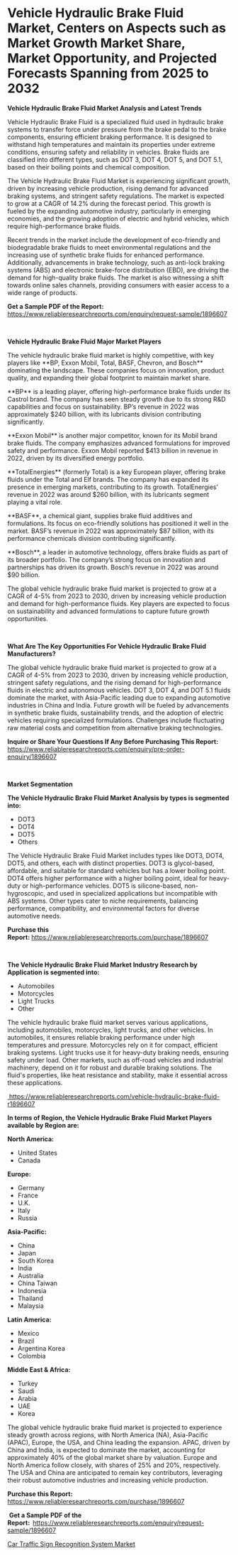 <p><h1>Vehicle Hydraulic Brake Fluid Market, Centers on Aspects such as Market Growth Market Share, Market Opportunity, and Projected Forecasts Spanning from 2025 to 2032</h1></p><p><strong>Vehicle Hydraulic Brake Fluid Market Analysis and Latest Trends</strong></p>
<p><p>Vehicle Hydraulic Brake Fluid is a specialized fluid used in hydraulic brake systems to transfer force under pressure from the brake pedal to the brake components, ensuring efficient braking performance. It is designed to withstand high temperatures and maintain its properties under extreme conditions, ensuring safety and reliability in vehicles. Brake fluids are classified into different types, such as DOT 3, DOT 4, DOT 5, and DOT 5.1, based on their boiling points and chemical composition.</p><p>The Vehicle Hydraulic Brake Fluid Market is experiencing significant growth, driven by increasing vehicle production, rising demand for advanced braking systems, and stringent safety regulations. The market is expected to grow at a CAGR of 14.2% during the forecast period. This growth is fueled by the expanding automotive industry, particularly in emerging economies, and the growing adoption of electric and hybrid vehicles, which require high-performance brake fluids.</p><p>Recent trends in the market include the development of eco-friendly and biodegradable brake fluids to meet environmental regulations and the increasing use of synthetic brake fluids for enhanced performance. Additionally, advancements in brake technology, such as anti-lock braking systems (ABS) and electronic brake-force distribution (EBD), are driving the demand for high-quality brake fluids. The market is also witnessing a shift towards online sales channels, providing consumers with easier access to a wide range of products.</p></p>
<p><strong>Get a Sample PDF of the Report:&nbsp;</strong> <a href="https://www.reliableresearchreports.com/enquiry/request-sample/1896607?utm_campaign=2030&utm_medium=2&utm_source=Github&utm_content=ia&utm_term=24012025&utm_id=vehicle-hydraulic-brake-fluid">https://www.reliableresearchreports.com/enquiry/request-sample/1896607</a></p>
<p>&nbsp;</p>
<p><strong>Vehicle Hydraulic Brake Fluid Major Market Players</strong></p>
<p><p>The vehicle hydraulic brake fluid market is highly competitive, with key players like **BP, Exxon Mobil, Total, BASF, Chevron, and Bosch** dominating the landscape. These companies focus on innovation, product quality, and expanding their global footprint to maintain market share.</p><p>**BP** is a leading player, offering high-performance brake fluids under its Castrol brand. The company has seen steady growth due to its strong R&D capabilities and focus on sustainability. BP’s revenue in 2022 was approximately $240 billion, with its lubricants division contributing significantly.</p><p>**Exxon Mobil** is another major competitor, known for its Mobil brand brake fluids. The company emphasizes advanced formulations for improved safety and performance. Exxon Mobil reported $413 billion in revenue in 2022, driven by its diversified energy portfolio.</p><p>**TotalEnergies** (formerly Total) is a key European player, offering brake fluids under the Total and Elf brands. The company has expanded its presence in emerging markets, contributing to its growth. TotalEnergies’ revenue in 2022 was around $260 billion, with its lubricants segment playing a vital role.</p><p>**BASF**, a chemical giant, supplies brake fluid additives and formulations. Its focus on eco-friendly solutions has positioned it well in the market. BASF’s revenue in 2022 was approximately $87 billion, with its performance chemicals division contributing significantly.</p><p>**Bosch**, a leader in automotive technology, offers brake fluids as part of its broader portfolio. The company’s strong focus on innovation and partnerships has driven its growth. Bosch’s revenue in 2022 was around $90 billion.</p><p>The global vehicle hydraulic brake fluid market is projected to grow at a CAGR of 4-5% from 2023 to 2030, driven by increasing vehicle production and demand for high-performance fluids. Key players are expected to focus on sustainability and advanced formulations to capture future growth opportunities.</p></p>
<p>&nbsp;</p>
<p><strong>What Are The Key Opportunities For Vehicle Hydraulic Brake Fluid Manufacturers?</strong></p>
<p><p>The global vehicle hydraulic brake fluid market is projected to grow at a CAGR of 4-5% from 2023 to 2030, driven by increasing vehicle production, stringent safety regulations, and the rising demand for high-performance fluids in electric and autonomous vehicles. DOT 3, DOT 4, and DOT 5.1 fluids dominate the market, with Asia-Pacific leading due to expanding automotive industries in China and India. Future growth will be fueled by advancements in synthetic brake fluids, sustainability trends, and the adoption of electric vehicles requiring specialized formulations. Challenges include fluctuating raw material costs and competition from alternative braking technologies.</p></p>
<p><strong>Inquire or Share Your Questions If Any Before Purchasing This Report:</strong> <a href="https://www.reliableresearchreports.com/enquiry/pre-order-enquiry/1896607?utm_campaign=2030&utm_medium=2&utm_source=Github&utm_content=ia&utm_term=24012025&utm_id=vehicle-hydraulic-brake-fluid">https://www.reliableresearchreports.com/enquiry/pre-order-enquiry/1896607</a></p>
<p>&nbsp;</p>
<p><strong>Market Segmentation</strong></p>
<p><strong>The Vehicle Hydraulic Brake Fluid Market Analysis by types is segmented into:</strong></p>
<p><ul><li>DOT3</li><li>DOT4</li><li>DOT5</li><li>Others</li></ul></p>
<p><p>The Vehicle Hydraulic Brake Fluid Market includes types like DOT3, DOT4, DOT5, and others, each with distinct properties. DOT3 is glycol-based, affordable, and suitable for standard vehicles but has a lower boiling point. DOT4 offers higher performance with a higher boiling point, ideal for heavy-duty or high-performance vehicles. DOT5 is silicone-based, non-hygroscopic, and used in specialized applications but incompatible with ABS systems. Other types cater to niche requirements, balancing performance, compatibility, and environmental factors for diverse automotive needs.</p></p>
<p><strong>Purchase this Report:&nbsp;</strong><a href="https://www.reliableresearchreports.com/purchase/1896607?utm_campaign=2030&utm_medium=2&utm_source=Github&utm_content=ia&utm_term=24012025&utm_id=vehicle-hydraulic-brake-fluid">https://www.reliableresearchreports.com/purchase/1896607</a></p>
<p>&nbsp;</p>
<p><strong>The Vehicle Hydraulic Brake Fluid Market Industry Research by Application is segmented into:</strong></p>
<p><ul><li>Automobiles</li><li>Motorcycles</li><li>Light Trucks</li><li>Other</li></ul></p>
<p><p>The vehicle hydraulic brake fluid market serves various applications, including automobiles, motorcycles, light trucks, and other vehicles. In automobiles, it ensures reliable braking performance under high temperatures and pressure. Motorcycles rely on it for compact, efficient braking systems. Light trucks use it for heavy-duty braking needs, ensuring safety under load. Other markets, such as off-road vehicles and industrial machinery, depend on it for robust and durable braking solutions. The fluid's properties, like heat resistance and stability, make it essential across these applications.</p></p>
<p><a href="https://www.reliableresearchreports.com/vehicle-hydraulic-brake-fluid-r1896607?utm_campaign=2030&utm_medium=2&utm_source=Github&utm_content=ia&utm_term=24012025&utm_id=vehicle-hydraulic-brake-fluid">&nbsp;https://www.reliableresearchreports.com/vehicle-hydraulic-brake-fluid-r1896607</a></p>
<p><strong>In terms of Region, the Vehicle Hydraulic Brake Fluid Market Players available by Region are:</strong></p>
<p>
    <p> <strong> North America: </strong>
        <ul>
            <li>United States</li>
            <li>Canada</li>
        </ul>
        </p> 
    <p> <strong> Europe: </strong>
        <ul>
            <li>Germany</li>
            <li>France</li>
            <li>U.K.</li>
            <li>Italy</li>
            <li>Russia</li>
        </ul>
        </p> 
    <p> <strong> Asia-Pacific: </strong>
        <ul>
            <li>China</li>
            <li>Japan</li>
            <li>South Korea</li>
            <li>India</li>
            <li>Australia</li>
            <li>China Taiwan</li>
            <li>Indonesia</li>
            <li>Thailand</li>
            <li>Malaysia</li>
        </ul>
        </p> 
    <p> <strong> Latin America: </strong>
        <ul>
            <li>Mexico</li>
            <li>Brazil</li>
            <li>Argentina Korea</li>
            <li>Colombia</li>
        </ul>
        </p> 
    <p> <strong> Middle East & Africa: </strong>
        <ul>
            <li>Turkey</li>
            <li>Saudi</li>
            <li>Arabia</li>
            <li>UAE</li>
            <li>Korea</li>
        </ul>
    </p>
    </p>
<p><p>The global vehicle hydraulic brake fluid market is projected to experience steady growth across regions, with North America (NA), Asia-Pacific (APAC), Europe, the USA, and China leading the expansion. APAC, driven by China and India, is expected to dominate the market, accounting for approximately 40% of the global market share by valuation. Europe and North America follow closely, with shares of 25% and 20%, respectively. The USA and China are anticipated to remain key contributors, leveraging their robust automotive industries and increasing vehicle production.</p></p>
<p><strong>Purchase this Report: </strong><a href="https://www.reliableresearchreports.com/purchase/1896607?utm_campaign=2030&utm_medium=2&utm_source=Github&utm_content=ia&utm_term=24012025&utm_id=vehicle-hydraulic-brake-fluid">https://www.reliableresearchreports.com/purchase/1896607</a></p>
<p>&nbsp;<strong>Get a Sample PDF of the Report:&nbsp;&nbsp;</strong><a href="https://www.reliableresearchreports.com/enquiry/request-sample/1896607?utm_campaign=2030&utm_medium=2&utm_source=Github&utm_content=ia&utm_term=24012025&utm_id=vehicle-hydraulic-brake-fluid">https://www.reliableresearchreports.com/enquiry/request-sample/1896607</a></p>
<p><strong></strong></p>
<p><p><a href="https://github.com/provorikovar/Market-Research-Report-List-7/blob/main/car-traffic-sign-recognition-system-market.md?utm_campaign=2030&utm_medium=2&utm_source=Github&utm_content=ia&utm_term=24012025&utm_id=vehicle-hydraulic-brake-fluid">Car Traffic Sign Recognition System Market</a></p></p>
